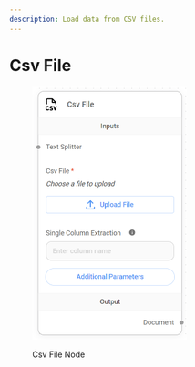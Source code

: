 ```yaml
---
description: Load data from CSV files.
---
```


# Csv File

<figure><img src="../../../.gitbook/assets/image (4).png" alt="" width="271"><figcaption><p>Csv File Node</p></figcaption></figure>
